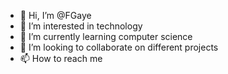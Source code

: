 - 👋 Hi, I’m @FGaye
- 👀 I’m interested in technology
- 🌱 I’m currently learning computer science
- 💞️ I’m looking to collaborate on different projects
- 📫 How to reach me 

<!---
FGaye/FGaye is a ✨ special ✨ repository because its `README.md` (this file) appears on your GitHub profile.
You can click the Preview link to take a look at your changes.
--->
